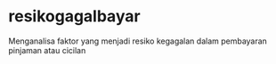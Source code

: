 # resikogagalbayar
Menganalisa faktor yang menjadi resiko kegagalan dalam pembayaran pinjaman atau cicilan
